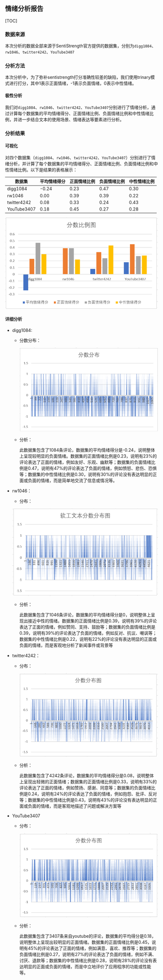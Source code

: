 ## 情绪分析报告

[TOC]

### 数据来源

本次分析的数据全部来源于SentiStrength官方提供的数据集，分别为`digg1084`、`rw1046`、`twitter4242`、`YouTube3407`

### 分析方法

本次分析中，为了弥补sentistrength打分准确性较差的缺陷，我们使用trinary模式进行打分，其中1表示正面情绪，-1表示负面情绪，0表示中性情绪。

#### 极性分析

我们对`digg1084`、`rw1046`、`twitter4242`、`YouTube3407`分别进行了情绪分析，通过计算每个数据集的平均情绪得分、正面情绪比例、负面情绪比例和中性情绪比例，并进一步结合文本的使用场景、情绪表达等要素进行分析。

### 分析结果

#### 可视化

对四个数据集（`digg1084`、`rw1046`、`twitter4242`、`YouTube3407`）分别进行了情绪分析，并计算了每个数据集的平均情绪得分、正面情绪比例、负面情绪比例和中性情绪比例。以下是结果的表格展示：

| 数据集      | 平均情绪得分 | 正面情绪比例 | 负面情绪比例 | 中性情绪比例 |
| ----------- | ------------ | ------------ | ------------ | ------------ |
| digg1084    | -0.24        | 0.23         | 0.47         | 0.30         |
| rw1046      | 0.00         | 0.39         | 0.39         | 0.22         |
| twitter4242 | 0.08         | 0.33         | 0.24         | 0.43         |
| YouTube3407 | 0.18         | 0.45         | 0.27         | 0.28         |

![image-20230418205955021](report.assets/image-20230418205955021.png)

#### 详细分析

* digg1084:

  * 分数分布：

    ![image-20230418210213491](report.assets/image-20230418210213491.png)

  * 分析：

    此数据集包含了1084条评论，数据集的平均情绪得分是-0.24，说明整体上呈现较明显的负面情绪。数据集的正面情绪比例是0.23，说明有23%的评论表达了正面的情绪，例如友好、乐观、幽默等；数据集的负面情绪比例是0.47，说明有47%的评论表达了负面的情绪，例如愤怒、悲伤、恐惧等；数据集的中性情绪比例是0.30，说明有30%的评论没有表达明显的正面或负面的情绪，而是简单地交流了信息或情况等。

* rw1046：

  * 分布：

  ![image-20230418164449886](report.assets/image-20230418164449886.png)

  * 分析：

    此数据集包含了1046条评论，数据集的平均情绪得分是0，说明整体上呈现出接近中性的情绪。数据集的正面情绪比例是0.39，说明有39%的评论表达了正面的情绪，例如赞同、支持、鼓励等；数据集的负面情绪比例是0.39，说明有39%的评论表达了负面的情绪，例如反对、抗议、嘲讽等；数据集的中性情绪比例是0.22，说明有22%的评论没有表达明显的正面或负面的情绪，而是客观地分析了新闻事件或背景等

* twitter4242：

  * 分布：

    ![image-20230418234400393](report.assets/image-20230418234400393.png)

  * 分析：

    此数据集包含了4242条评论，数据集的平均情绪得分是0.08，说明整体上呈现出轻微的正面情绪；数据集的正面情绪比例是0.33，说明有33%的评论表达了正面的情绪，例如赞扬、感谢、同意等；数据集的负面情绪比例是0.24，说明有24%的评论表达了负面的情绪，例如抱怨、批评、反对等；数据集的中性情绪比例是0.43，说明有43%的评论没有表达明显的正面或负面的情绪，而是客观地描述了问题或解决方案等

* YouTube3407

  * 分布：

    ![image-20230418234727953](report.assets/image-20230418234727953.png)

  * 分析：

    此数据集包含了3407条来自youtube的评论，数据集的平均得分是0.18，说明整体上呈现出较明显的正面情绪。数据集的正面情绪比例是0.45，说明有45%的评论表达了正面的情绪，例如满意、喜欢、推荐等；数据集的负面情绪比例是0.27，说明有27%的评论表达了负面的情绪，例如不满、讨厌、退款等；数据集的中性情绪比例是0.28，说明有28%的评论没有表达明显的正面或负面的情绪，而是中立地评价了应用程序的功能或性能等。



